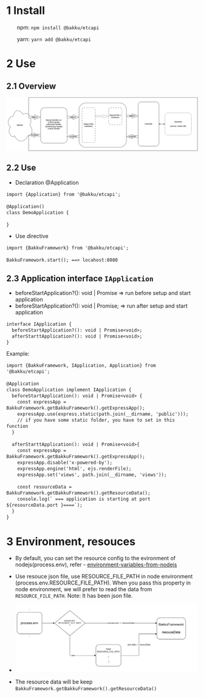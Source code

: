 # 1 Install

&emsp;&emsp;npm: `npm install @bakku/etcapi`

&emsp;&emsp;yarn: `yarn add @bakku/etcapi`

# 2 Use

## 2.1 Overview

![Request Response](./bakku-etcapi.drawio.png)

## 2.2 Use

- Declaration @Application

```
import {Application} from '@bakku/etcapi';

@Application()
class DemoApplication {

}
```

- Use directive

```
import {BakkuFramework} from '@bakku/etcapi';

BakkuFramework.start(); ==> locahost:8080

```

## 2.3 Application interface `IApplication`

- beforeStartApplication?(): void | Promise<void> => run before setup and start application
- beforeStartApplication?(): void | Promise<void>; => run after setup and start application

```
interface IApplication {
  beforeStartApplication?(): void | Promise<void>;
  afterStarttApplication?(): void | Promise<void>;
}
```

Example:

```
import {BakkuFramework, IApplication, Application} from '@bakku/etcapi';

@Application
class DemoApplication implement IApplication {
  beforeStartApplication(): void | Promise<void> {
    const expressApp = BakkuFramework.getBakkuFramework().getExpressApp();
    expressApp.use(express.static(path.join(__dirname, 'public')));
    // if you have some static folder, you have to set in this function
  }

  afterStarttApplication(): void | Promise<void>{
    const expressApp = BakkuFramework.getBakkuFramework().getExpressApp();
    expressApp.disable('x-powered-by');
    expressApp.engine('html', ejs.renderFile);
    expressApp.set('views', path.join(__dirname, 'views'));

    const resourceData = BakkuFramework.getBakkuFramework().getResourceData();
    console.log(` === application is starting at port ${resourceData.port }====`);
  }
}
```

# 3 Environment, resouces

- By default, you can set the resource config to the evironment of nodejs(process.env), refer - [environment-variables-from-nodejs](https://nodejs.org/en/learn/command-line/how-to-read-environment-variables-from-nodejs)

- Use resouce json file, use RESOURCE_FILE_PATH in node environment (process.env.RESOURCE_FILE_PATH). When you pass this property in node environment, we will prefer to read the data from `RESOURCE_FILE_PATH`. Note: It has been json file.
- ![Request Response](./bakku-etcapi-resoucepng.png)

- The resource data will be keep `BakkuFramework.getBakkuFramework().getResourceData()`
